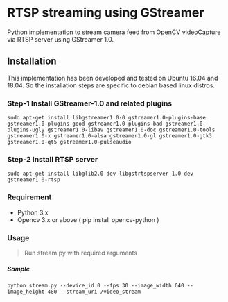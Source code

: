 # RTSP streaming using GStreamer

Python implementation to stream camera feed from OpenCV videoCapture via RTSP server using GStreamer 1.0.

## Installation

This implementation has been developed and tested on Ubuntu 16.04 and 18.04. So the installation steps are specific to debian based linux distros.

### Step-1 Install GStreamer-1.0 and related plugins
    sudo apt-get install libgstreamer1.0-0 gstreamer1.0-plugins-base gstreamer1.0-plugins-good gstreamer1.0-plugins-bad gstreamer1.0-plugins-ugly gstreamer1.0-libav gstreamer1.0-doc gstreamer1.0-tools gstreamer1.0-x gstreamer1.0-alsa gstreamer1.0-gl gstreamer1.0-gtk3 gstreamer1.0-qt5 gstreamer1.0-pulseaudio
### Step-2 Install RTSP server
    sudo apt-get install libglib2.0-dev libgstrtspserver-1.0-dev gstreamer1.0-rtsp
### Requirement
- Python 3.x
- Opencv 3.x or above ( pip install opencv-python )

### Usage
> Run stream.py with required arguments 
##### Sample 
    python stream.py --device_id 0 --fps 30 --image_width 640 --image_height 480 --stream_uri /video_stream

